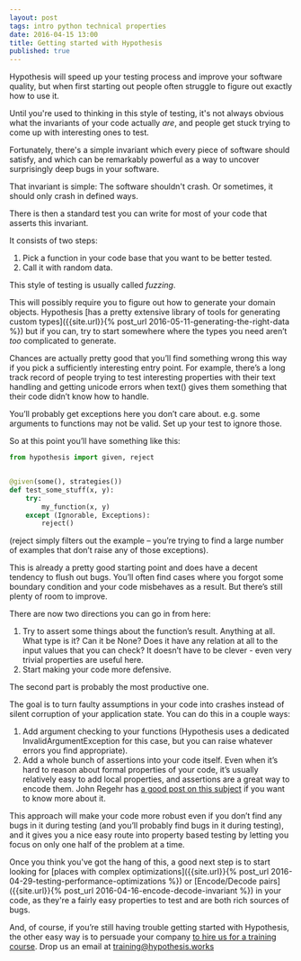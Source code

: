 ```yaml
---
layout: post
tags: intro python technical properties
date: 2016-04-15 13:00
title: Getting started with Hypothesis
published: true
---
```


Hypothesis will speed up your testing process and improve your software quality,
but when first starting out people often struggle to figure out exactly how to use it.

Until you're used to thinking in this style of testing, it's not always obvious what the invariants of your
code actually *are*, and people get stuck trying to come up with interesting ones to test.

Fortunately, there's a simple invariant which every piece of software should satisfy, and which can be
remarkably powerful as a way to uncover surprisingly deep bugs in your software.

<!--more-->

That invariant is simple: The software shouldn't crash. Or sometimes, it should only crash in defined
ways.

There is then a standard test you can write for most of your code that asserts this
invariant.

It consists of two steps:

1. Pick a function in your code base that you want to be better tested.
2. Call it with random data.

This style of testing is usually called *fuzzing*.

This will possibly require you to figure out how to generate your domain objects. Hypothesis
[has a pretty extensive library of tools for generating custom types]({{site.url}}{% post_url 2016-05-11-generating-the-right-data %})
but if you can, try to start somewhere where the types you need aren’t *too* complicated to generate.

Chances are actually pretty good that you’ll find something wrong this way if you pick a
sufficiently interesting entry point. For example, there’s a long track record of people trying to
test interesting properties with their text handling and getting unicode errors when text()
gives them something that their code didn’t know how to handle.

You’ll probably get exceptions here you don’t care about. e.g. some arguments to functions may not be valid.
Set up your test to ignore those.

So at this point you’ll have something like this:

```python
from hypothesis import given, reject


@given(some(), strategies())
def test_some_stuff(x, y):
    try:
        my_function(x, y)
    except (Ignorable, Exceptions):
        reject()
```

(reject simply filters out the example – you’re trying to find a large number of examples that don’t raise any of those exceptions).

This is already a pretty good starting point and does have a decent tendency to flush out bugs. You’ll often
find cases where you forgot some boundary condition and your code misbehaves as a result. But there’s still plenty of room to improve.

There are now two directions you can go in from here:

1. Try to assert some things about the function’s result. Anything at all. What type is it?
   Can it be None? Does it have any relation at all to the input values that you can check?
   It doesn’t have to be clever - even very trivial properties are useful here.
2. Start making your code more defensive.

The second part is probably the most productive one.

The goal is to turn faulty assumptions in your code into crashes instead of silent corruption of your application state. You can do this in a couple ways:

1. Add argument checking to your functions (Hypothesis uses a dedicated InvalidArgumentException for this case, but you can raise whatever errors you find appropriate).
2. Add a whole bunch of assertions into your code itself.
Even when it’s hard to reason about formal properties of your code, it’s usually relatively easy to add local properties, and assertions are a great way to encode them. John Regehr has [a good post on this subject](http://blog.regehr.org/archives/1091) if you want to know more about it.

This approach will make your code more robust even if you don’t find any bugs in it during testing (and you’ll probably find bugs in it during testing), and it gives you a nice easy route into property based testing by letting you focus on only one half of the problem at a time.

Once you think you've got the hang of this, a good next step is to start looking for 
[places with complex optimizations]({{site.url}}{% post_url 2016-04-29-testing-performance-optimizations %}) or
[Encode/Decode pairs]({{site.url}}{% post_url 2016-04-16-encode-decode-invariant %}) in
your code, as they're a fairly easy properties to test and are both rich sources of bugs.

And, of course, if you’re still having trouble getting started with Hypothesis, the other easy way is to persuade your company [to hire us for a training course](/training/). Drop us an email at [training@hypothesis.works](mailto:training@hypothesis.works])
